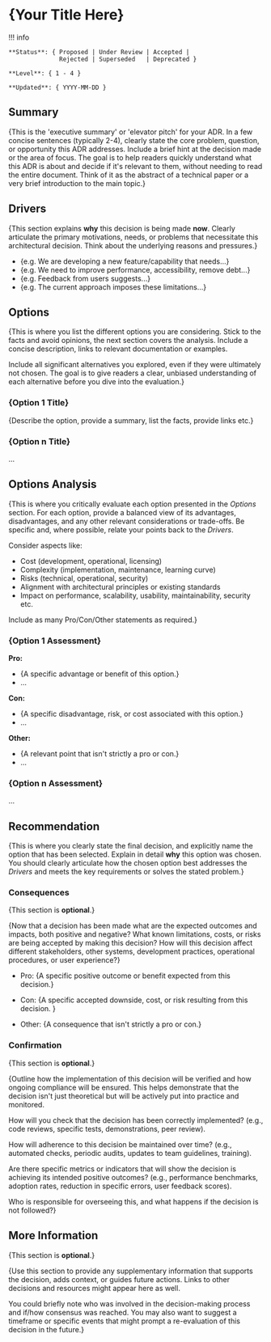 <!--This is a test comment to trigger the workflow.-->
# {Your Title Here}

!!! info

    **Status**: { Proposed | Under Review | Accepted |
                  Rejected | Superseded   | Deprecated }
    
    **Level**: { 1 - 4 }

    **Updated**: { YYYY-MM-DD }

## Summary

{This is the 'executive summary' or 'elevator pitch' for your ADR. In a few
concise sentences (typically 2-4), clearly state the core problem, question,
or opportunity this ADR addresses. Include a brief hint at the decision made or
the area of focus. The goal is to help readers quickly understand what this
ADR is about and decide if it's relevant to them, without needing to read the
entire document. Think of it as the abstract of a technical paper or a very
brief introduction to the main topic.}

## Drivers

{This section explains **why** this decision is being made **now**.
Clearly articulate the primary motivations, needs, or problems that necessitate
this architectural decision. Think about the underlying reasons and pressures.}

* {e.g. We are developing a new feature/capability that needs...}
* {e.g. We need to improve performance, accessibility, remove debt...}
* {e.g. Feedback from users suggests...}
* {e.g. The current approach imposes these limitations...}

## Options

{This is where you list the different options you are considering. Stick to
the facts and avoid opinions, the next section covers the analysis. Include a
concise description, links to relevant documentation or examples.

Include all significant alternatives you explored, even if they were ultimately
not chosen. The goal is to give readers a clear, unbiased understanding of each
alternative before you dive into the evaluation.}

### {Option 1 Title}

{Describe the option, provide a summary, list the facts, provide links etc.}

### {Option n Title}

...

## Options Analysis

{This is where you critically evaluate each option presented in the *Options*
section. For each option, provide a balanced view of its advantages,
disadvantages, and any other relevant considerations or trade-offs. Be specific
and, where possible, relate your points back to the *Drivers*.

Consider aspects like:

* Cost (development, operational, licensing)
* Complexity (implementation, maintenance, learning curve)
* Risks (technical, operational, security)
* Alignment with architectural principles or existing standards
* Impact on performance, scalability, usability, maintainability,
    security etc.

Include as many Pro/Con/Other statements as required.}

### {Option 1 Assessment}

**Pro:**

* {A specific advantage or benefit of this option.}
* ...

**Con:**

* {A specific disadvantage, risk, or cost associated with this option.}
* ...

**Other:**

* {A relevant point that isn't strictly a pro or con.}
* ...

### {Option n Assessment}

...

## Recommendation

{This is where you clearly state the final decision, and explicitly name the
option that has been selected. Explain in detail **why** this option was
chosen. You should clearly articulate how the chosen option best addresses the
*Drivers* and meets the key requirements or solves the stated problem.}

### Consequences

{This section is **optional**.}

{Now that a decision has been made what are the expected outcomes and impacts,
both positive and negative? What known limitations, costs, or risks are being
accepted by making this decision? How will this decision affect different
stakeholders, other systems, development practices, operational procedures,
or user experience?}

* Pro: {A specific positive outcome or benefit expected from this decision.}

* Con: {A specific accepted downside, cost, or risk resulting from this
    decision. }

* Other: {A consequence that isn't strictly a pro or con.}

### Confirmation

{This section is **optional**.}

{Outline how the implementation of this decision will be verified and how
ongoing compliance will be ensured. This helps demonstrate that the decision
isn't just theoretical but will be actively put into practice and monitored.

How will you check that the decision has been correctly implemented?
(e.g., code reviews, specific tests, demonstrations, peer review).

How will adherence to this decision be maintained over time? (e.g., automated
checks, periodic audits, updates to team guidelines, training).

Are there specific metrics or indicators that will show the decision is
achieving its intended positive outcomes? (e.g., performance benchmarks,
adoption rates, reduction in specific errors, user feedback scores).

Who is responsible for overseeing this, and what happens if the decision is
not followed?}

## More Information

{This section is **optional**.}

{Use this section to provide any supplementary information that supports the
decision, adds context, or guides future actions. Links to other decisions
and resources might appear here as well.

You could briefly note who was involved in the decision-making process and
if/how consensus was reached. You may also want to suggest a timeframe or
specific events that might prompt a re-evaluation of this decision in the
future.}
